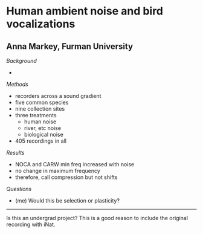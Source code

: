# Human ambient noise and bird vocalizations

## Anna Markey, Furman University

_Background_

- 

_Methods_

- recorders across a sound gradient
- five common species
- nine collection sites
- three treatments
  - human noise
  - river, etc noise
  - biological noise
- 405 recordings in all

_Results_

- NOCA and CARW min freq increased with noise
- no change in maximum frequency
- therefore, call compression but not shifts

_Questions_

- (me) Would this be selection or plasticity?  

----

Is this an undergrad project?
This is a good reason to include the original recording with iNat.
